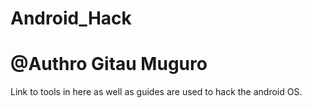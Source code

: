 # Android_Hack
# @Authro Gitau Muguro
Link to tools in here as well as guides are used to hack the android OS.
